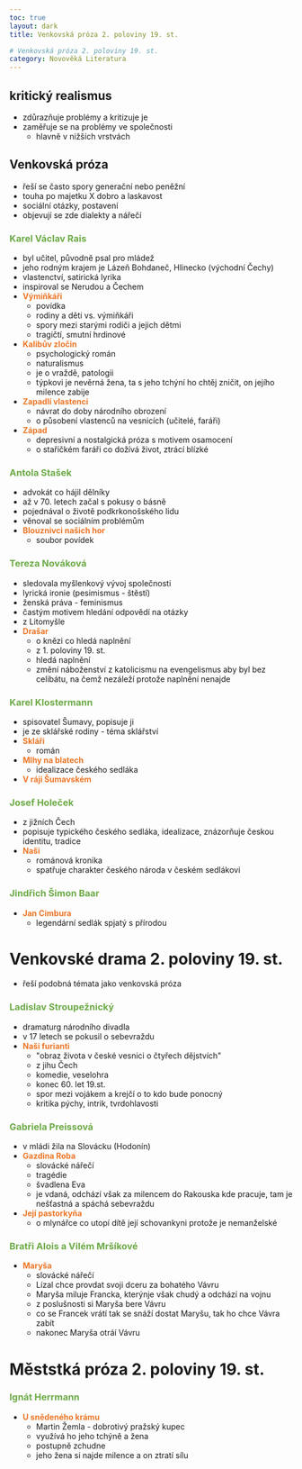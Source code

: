 ```yaml
---
toc: true
layout: dark
title: Venkovská próza 2. poloviny 19. st. 

# Venkovská próza 2. poloviny 19. st.
category: Novověká Literatura 
---
```


## kritický realismus
- zdůrazňuje problémy a kritizuje je
- zaměřuje se na problémy ve společnosti
    - hlavně v nižších vrstvách

## Venkovská próza
- řeší se často spory generační nebo peněžní
- touha po majetku X dobro a laskavost
- sociální otázky, postavení
- objevují se zde dialekty a nářečí

### <span style= "color: #6CAA46">**Karel Václav Rais**</span>
- byl učitel, původně psal pro mládež
- jeho rodným krajem je Lázeň Bohdaneč, Hlinecko (východní Čechy)
- vlastenctví, satirická lyrika
- inspiroval se Nerudou a Čechem
- <span style="color: #EC7627">**Výmiňkáři**</span>
    - povídka
    - rodiny a děti vs. výmiňkáři
    - spory mezi starými rodiči a jejich dětmi
    - tragičtí, smutní hrdinové
- <span style="color: #EC7627">**Kalibův zločin**</span>
    - psychologický román
    - naturalismus
    - je o vraždě, patologii
    - týpkovi je nevěrná žena, ta s jeho tchýní ho chtěj zničit, on jejího milence zabije
- <span style="color: #EC7627">**Zapadlí vlastenci**</span>
    - návrat do doby národního obrození
    - o působení vlastenců na vesnicích (učitelé, faráři)
- <span style="color: #EC7627">**Západ**</span>
    - depresivní a nostalgická próza s motivem osamocení
    - o stařičkém faráři co dožívá život, ztrácí blízké

### <span style= "color: #6CAA46">**Antola Stašek**</span>
- advokát co hájil dělníky
- až v 70. letech začal s pokusy o básně
- pojednával o životě podkrkonošského lidu
- věnoval se sociálním problémům
- <span style="color: #EC7627">**Blouznivci našich hor**</span>
    - soubor povídek

### <span style= "color: #6CAA46">**Tereza Nováková**</span>
- sledovala myšlenkový vývoj společnosti
- lyrická ironie (pesimismus - štěstí)
- ženská práva - feminismus
- častým motivem hledání odpovědí na otázky
- z Litomyšle
- <span style="color: #EC7627">**Drašar**</span>
    - o knězi co hledá naplnění
    - z 1. poloviny 19. st.
    - hledá naplnění
    - změní náboženství z katolicismu na evengelismus aby byl bez celibátu, na čemž nezáleží protože naplnění nenajde

### <span style= "color: #6CAA46">**Karel Klostermann**</span>
- spisovatel Šumavy, popisuje ji
- je ze sklářské rodiny - téma sklářství
- <span style="color: #EC7627">**Skláři**</span>
    - román
- <span style="color: #EC7627">**Mlhy na blatech**</span>
    - idealizace českého sedláka
- <span style="color: #EC7627">**V ráji Šumavském**</span>

### <span style= "color: #6CAA46">**Josef Holeček**</span>
- z jižních Čech
- popisuje typického českého sedláka, idealizace, znázorňuje českou identitu, tradice
- <span style="color: #EC7627">**Naši**</span>
    - románová kronika
    - spatřuje charakter českého národa v českém sedlákovi

### <span style= "color: #6CAA46">**Jindřich Šimon Baar**</span>
- <span style="color: #EC7627">**Jan Cimbura**</span>
    - legendární sedlák spjatý s přírodou 

# Venkovské drama 2. poloviny 19. st.
- řeší podobná témata jako venkovská próza

### <span style= "color: #6CAA46">**Ladislav Stroupežnický**</span>
- dramaturg národního divadla
- v 17 letech se pokusil o sebevraždu
- <span style="color: #EC7627">**Naši furianti**</span>
    - "obraz života v české vesnici o čtyřech dějstvích"
    - z jihu Čech
    - komedie, veselohra
    - konec 60. let 19.st.
    - spor mezi vojákem a krejčí o to kdo bude ponocný
    - kritika pýchy, intrik, tvrdohlavosti

### <span style= "color: #6CAA46">**Gabriela Preissová**</span>
- v mládi žila na Slovácku (Hodonín)
- <span style="color: #EC7627">**Gazdina Roba**</span>
    - slovácké nářečí
    - tragédie
    - švadlena Eva
    - je vdaná, odchází však za milencem do Rakouska kde pracuje, tam je nešťastná a spáchá sebevraždu
- <span style="color: #EC7627">**Její pastorkyňa**</span>
    - o mlynářce co utopí dítě její schovankyni protože je nemanželské

### <span style= "color: #6CAA46">**Bratři Alois a Vilém Mršíkové**</span>
- <span style="color: #EC7627">**Maryša**</span>
    - slovácké nářečí
    - Lízal chce provdat svoji dceru za bohatého Vávru
    - Maryša miluje Francka, kterýnje však chudý a odchází na vojnu
    - z poslušnosti si Maryša bere Vávru
    - co se Francek vrátí tak se snáží dostat Maryšu, tak ho chce Vávra zabít
    - nakonec Maryša otráí Vávru

# Měststká próza 2. poloviny 19. st.

### <span style= "color: #6CAA46">**Ignát Herrmann**</span>
- <span style="color: #EC7627">**U snědeného krámu**</span>
    - Martin Žemla - dobrotivý pražský kupec
    - využívá ho jeho tchýně a žena
    - postupně zchudne
    - jeho žena si najde milence a on ztratí sílu

